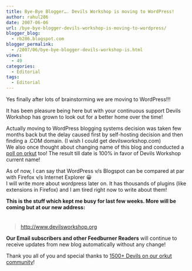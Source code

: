 ```yaml
---
title: Bye-Bye Blogger…. Devils Workshop is moving to WordPress!
author: rahul286
date: 2007-06-06
url: /bye-bye-blogger-devils-workshop-is-moving-to-wordpress/
blogger_blog:
  - rb286.blogspot.com
blogger_permalink:
  - /2007/06/bye-bye-blogger-devils-workshop-is.html
views:
  - 49
categories:
  - Editorial
tags:
  - Editorial
---
```

<a href="http://4.bp.blogspot.com/_rsNiwy1_4tU/RmY_6enKm4I/AAAAAAAAAFw/osAMUoNFLfM/s1600-h/Bye+Bye+Blogger+-+Devils+Workshop.jpg" onclick="_gaq.push(['_trackEvent', 'outbound-article', 'http://4.bp.blogspot.com/_rsNiwy1_4tU/RmY_6enKm4I/AAAAAAAAAFw/osAMUoNFLfM/s1600-h/Bye+Bye+Blogger+-+Devils+Workshop.jpg', '']);" ><img class="wp-image-52273" style="margin: 0pt 0pt 10px 10px;float: right;cursor: pointer" src="http://4.bp.blogspot.com/_rsNiwy1_4tU/RmY_6enKm4I/AAAAAAAAAFw/osAMUoNFLfM/s400/Bye+Bye+Blogger+-+Devils+Workshop.jpg" border="0" alt="" /></a>Yes finally after lots of brainstorming we are moving to WordPress!!!

It has been pleasure being here but with your continuous support Devils Workshop has grown to look out for a better home over the time!

Actually moving to WordPress blogging systems decision was taken few months back but the delay caused first by self-hosting decision and then finding a .COM domain. (I wish I could get devilsworkshop.com)  
We also once thought about changing name of this blog and conducted a <a href="http://www.orkut.com/CommPollVote.aspx?cmm=19587001&pct=1179566550&pid=2098273068" onclick="_gaq.push(['_trackEvent', 'outbound-article', 'http://www.orkut.com/CommPollVote.aspx?cmm=19587001&pct=1179566550&pid=2098273068', 'poll on orkut']);" >poll on orkut</a> too! The result till date is 100% in favor of Devils Workshop current name!

As of now, I can say that WordPress v/s Blogspot can be compared at par with Firefox v/s Internet Explorer 😀  
I will write more about wordpress later on. It has thousands of plugins (like extensions in Firefox) and I am tired right now to write about them!

<span style="font-weight: bold">This is the stuff which kept me busy for last few weeks. More will be coming but at our new address:<br /> </span><span style="font-size: 130%"><a href="http://devilsworkshop.org/"><span style="font-weight: bold"><br /> </span></a></span>

[][1]

[][1]

[][1]

[ ][1]

[][1]

[ ][1]

[][1]

[ ][1]

</p> 

> http://www.devilsworkshop.org

</a>  
<span style="font-weight: bold">Our Email subscribers and other Feedburner Readers</span> will continue to receive updates from new blog automatically without any change!

Thank you all of you and special thanks to <a href="http://www.orkut.com/Community.aspx?cmm=19587001" onclick="_gaq.push(['_trackEvent', 'outbound-article', 'http://www.orkut.com/Community.aspx?cmm=19587001', '1500+ Devils on our orkut community']);" >1500+ Devils on our orkut community</a>!

 [1]: http://devilsworkshop.org/
